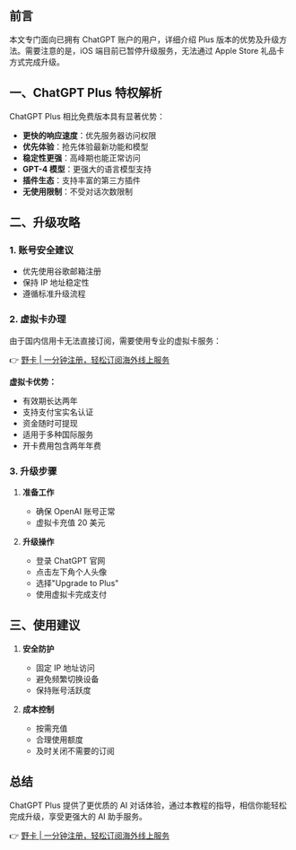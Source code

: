## 前言

本文专门面向已拥有 ChatGPT 账户的用户，详细介绍 Plus 版本的优势及升级方法。需要注意的是，iOS 端目前已暂停升级服务，无法通过 Apple Store 礼品卡方式完成升级。

## 一、ChatGPT Plus 特权解析

ChatGPT Plus 相比免费版本具有显著优势：

- **更快的响应速度**：优先服务器访问权限
- **优先体验**：抢先体验最新功能和模型
- **稳定性更强**：高峰期也能正常访问
- **GPT-4 模型**：更强大的语言模型支持
- **插件生态**：支持丰富的第三方插件
- **无使用限制**：不受对话次数限制

## 二、升级攻略

### 1. 账号安全建议

- 优先使用谷歌邮箱注册
- 保持 IP 地址稳定性
- 遵循标准升级流程

### 2. 虚拟卡办理

由于国内信用卡无法直接订阅，需要使用专业的虚拟卡服务：

👉 [野卡 | 一分钟注册，轻松订阅海外线上服务](https://bit.ly/bewildcard)

**虚拟卡优势：**
- 有效期长达两年
- 支持支付宝实名认证
- 资金随时可提现
- 适用于多种国际服务
- 开卡费用包含两年年费

### 3. 升级步骤

1. **准备工作**
   - 确保 OpenAI 账号正常
   - 虚拟卡充值 20 美元

2. **升级操作**
   - 登录 ChatGPT 官网
   - 点击左下角个人头像
   - 选择"Upgrade to Plus"
   - 使用虚拟卡完成支付

## 三、使用建议

1. **安全防护**
   - 固定 IP 地址访问
   - 避免频繁切换设备
   - 保持账号活跃度

2. **成本控制**
   - 按需充值
   - 合理使用额度
   - 及时关闭不需要的订阅

## 总结

ChatGPT Plus 提供了更优质的 AI 对话体验，通过本教程的指导，相信你能轻松完成升级，享受更强大的 AI 助手服务。

👉 [野卡 | 一分钟注册，轻松订阅海外线上服务](https://bit.ly/bewildcard)